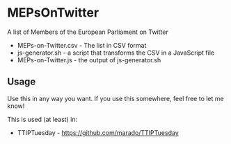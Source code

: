 # MEPsOnTwitter
A list of Members of the European Parliament on Twitter

* MEPs-on-Twitter.csv - The list in CSV format
* js-generator.sh - a script that transforms the CSV in a JavaScript file
* MEPs-on-Twitter.js - the output of js-generator.sh

## Usage

Use this in any way you want. If you use this somewhere, feel free to let me
know!

This is used (at least) in: 

* TTIPTuesday - https://github.com/marado/TTIPTuesday
